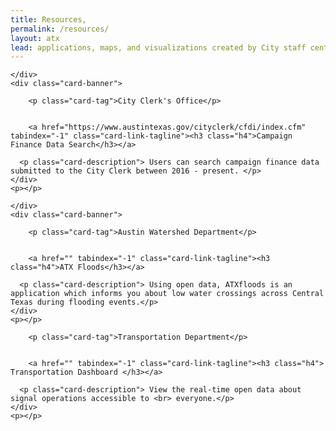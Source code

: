 ```yaml
---
title: Resources,
permalink: /resources/
layout: atx
lead: applications, maps, and visualizations created by City staff centered on the City of Austin's open data.
---
```


<section class="usa-grid">

<article class="card usa-width-one-third usa-width-tablet">
  <div class="card-link" data-href="https://data.austintexas.gov" tabindex="-1">
    <div role="img" title="screenshot of the portal homepage" class="card-image-bg " style="background-image: url({{ site.baseurl }}/images/campaign_finance_data.png);">

    </div>
    <div class="card-banner">

        <p class="card-tag">City Clerk's Office</p>


        <a href="https://www.austintexas.gov/cityclerk/cfdi/index.cfm" tabindex="-1" class="card-link-tagline"><h3 class="h4">Campaign Finance Data Search</h3></a>

      <p class="card-description"> Users can search campaign finance data submitted to the City Clerk between 2016 - present. </p>
    </div>
    <p></p>
  </div>
</article>

<article class="card usa-width-one-third usa-width-tablet">
  <div class="card-link" data-href="" tabindex="-1">
    <div role="img" title="" class="card-image-bg " style="background-image: url({{ site.baseurl }}/images/atx_flood.png);">

    </div>
    <div class="card-banner">

        <p class="card-tag">Austin Watershed Department</p>


        <a href="" tabindex="-1" class="card-link-tagline"><h3 class="h4">ATX Floods</h3></a>

      <p class="card-description"> Using open data, ATXfloods is an  application which informs you about low water crossings across Central Texas during flooding events.</p>
    </div>
    <p></p>
  </div>
</article>

  <article class="card usa-width-one-third usa-width-tablet">
  <div class="card-link" data-href="" tabindex="-1">
    <div role="img" title="" class="card-image-bg " style="background-image: url({{ site.baseurl }}/images/data_performance_hub.png);"></div>
    <div class="card-banner">

        <p class="card-tag">Transportation Department</p>


        <a href="" tabindex="-1" class="card-link-tagline"><h3 class="h4"> Transportation Dashboard </h3></a>

      <p class="card-description"> View the real-time open data about signal operations accessible to <br> everyone.</p>
    </div>
    <p></p>
  </div>
</article>

  </section>
